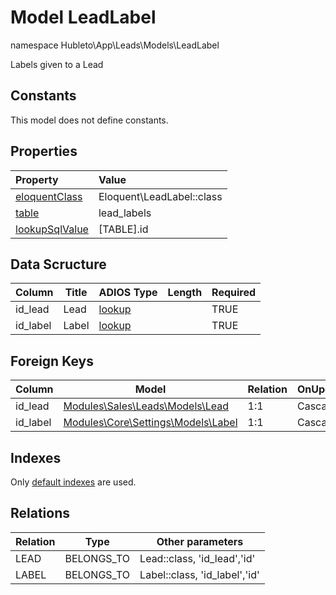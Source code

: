# Model LeadLabel

namespace Hubleto\App\Leads\Models\LeadLabel

Labels given to a Lead

## Constants

This model does not define constants.

## Properties

| Property                                                                                 | Value                     |
| :--------------------------------------------------------------------------------------- | :------------------------ |
| [eloquentClass](https://docs.wai.blue/adios-framework/models/properties#eloquentClass)   | Eloquent\LeadLabel::class |
| [table](https://docs.wai.blue/adios-framework/models/properties#table)                   | lead_labels               |
| [lookupSqlValue](https://docs.wai.blue/adios-framework/models/properties#lookupSqlValue) | [TABLE].id                |

## Data Scructure

| Column   | Title | ADIOS Type                                                               | Length | Required |
| -------- | ----- | ------------------------------------------------------------------------ | ------ | -------- |
| id_lead  | Lead  | [lookup](https://docs.wai.blue/adios-framework/models/attributes#lookup) |        | TRUE     |
| id_label | Label | [lookup](https://docs.wai.blue/adios-framework/models/attributes#lookup) |        | TRUE     |

## Foreign Keys

| Column   | Model                                                                     | Relation | OnUpdate | OnDelete |
| -------- | ------------------------------------------------------------------------- | -------- | -------- | -------- |
| id_lead  | [Modules\Sales\Leads\Models\Lead](lead)                                   | 1:1      | Cascade  | Restrict |
| id_label | [Modules\Core\Settings\Models\Label](../../../core/settings/models/label) | 1:1      | Cascade  | Restrict |

## Indexes

Only [default indexes](https://docs.wai.blue/adios-framework/default-indexes) are used.

## Relations

| Relation | Type       | Other parameters              |
| -------- | ---------- | ----------------------------- |
| LEAD     | BELONGS_TO | Lead::class, 'id_lead','id'   |
| LABEL    | BELONGS_TO | Label::class, 'id_label','id' |
